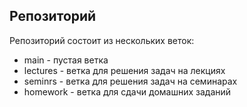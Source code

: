 ## Репозиторий
Репозиторий состоит из нескольких веток:

* main - пустая ветка
* lectures - ветка для решения задач на лекциях
* seminrs - ветка для решения задач на семинарах
* homework - ветка для сдачи домашних заданий